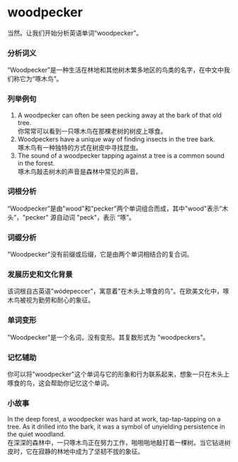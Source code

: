 # woodpecker

当然。让我们开始分析英语单词“woodpecker”。

  

### 分析词义

  

“Woodpecker”是一种生活在林地和其他树木繁多地区的鸟类的名字，在中文中我们称它为“啄木鸟”。

  

### 列举例句

  

1.  A woodpecker can often be seen pecking away at the bark of that old tree.  
    你常常可以看到一只啄木鸟在那棵老树的树皮上啄食。
2.  Woodpeckers have a unique way of finding insects in the tree bark.  
    啄木鸟有一种独特的方式在树皮中寻找昆虫。
3.  The sound of a woodpecker tapping against a tree is a common sound in the forest.  
    啄木鸟敲击树木的声音是森林中常见的声音。

  

### 词根分析

  

“Woodpecker”是由"wood"和"pecker"两个单词组合而成，其中"wood"表示“木头”，"pecker" 源自动词 "peck"，表示 “啄”。

  

### 词缀分析

  

"Woodpecker"没有前缀或后缀，它是由两个单词相结合的复合词。

  

### 发展历史和文化背景

  

该词根自古英语"wódepeccer"，寓意着"在木头上啄食的鸟"。在欧美文化中，啄木鸟被视为勤劳和耐心的象征。

  

### 单词变形

  

"Woodpecker"是一个名词，没有变形。其复数形式为 "woodpeckers"。

  

### 记忆辅助

  

你可以将"woodpecker"这个单词与它的形象和行为联系起来，想象一只在木头上啄食的鸟，这会帮助你记忆这个单词。

  

### 小故事

  

In the deep forest, a woodpecker was hard at work, tap-tap-tapping on a tree. As it drilled into the bark, it was a symbol of unyielding persistence in the quiet woodland.  
在深深的森林中，一只啄木鸟正在努力工作，啪啪啪地敲打着一棵树。当它钻进树皮时，它在寂静的林地中成为了坚韧不拔的象征。
